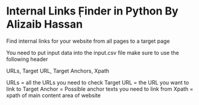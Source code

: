 # Internal Links ٖٖFinder in Python By Alizaib Hassan

Find internal links for your website from all pages to a target page

You need to put input data into the input.csv file make sure to use the following header

URLs,	Target URL,	Target Anchors,	Xpath

URLs =  all the URLs you need to check
Target URL = the URL you want to link to
Target Anchor = Possible anchor texts you need to link from
Xpath = xpath of main content area of website
